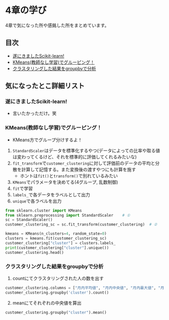 # 4章の学び
4章で気になった所や感銘した所をまとめています。

## 目次
- [遂にきましたScikit-learn!](#遂にきましたScikit-learn)
- [KMeans(教師なし学習)でグルーピング！](#KMeans教師なし学習でグルーピング)
- [クラスタリングした結果をgroupbyで分析](#クラスタリングした結果をgroupbyで分析)

## 気になったとこ詳細リスト

### 遂にきましたScikit-learn!
- 言いたかっただけ。笑

### KMeans(教師なし学習)でグルーピング！
- KMeans方でグループ分けするよ！
1. `StandardScaler`はデータを標準化するやつ(データによっての比率や取る値は変わってくるけど、それを標準的に評価してくれるみたいな)
2. `fit_transform`で`customer_clustering`に対して評価前のデータの平均と分散を計算して記憶する。また変換後の渡すやつにも計算を施す
    - ホントは`fit()`と`transform()`で別れているみたい
3. `KMeans`でパラメータを決めてる(4グループ, 乱数制御)
4. `fit`で学習
5. `labels_`で各データをラベルとして出力
6. `unique`で各ラベルを出力

```python:jupyter.py
from sklearn.cluster import KMeans
from sklearn.preprocessing import StandardScaler    # ①
sc = StandardScaler()
customer_clustering_sc = sc.fit_transform(customer_clustering)  # ②

kmeans = KMeans(n_clusters=4, random_state=0)
clusters = kmeans.fit(customer_clustering_sc)
customer_clustering["cluster"] = clusters.labels_
print(customer_clustering["cluster"].unique())
customer_clustering.head()
```

### クラスタリングした結果をgroupbyで分析
1. countにてクラスタリングされた人の数を出す

```python:jupyter.py
customer_clustering.columns = ["月内平均値", "月内中央値", "月内最大値", "月内最小値", "会員期間", 'cluster']
customer_clustering.groupby('cluster').count()
```

2. meanにてそれぞれの中央値を算出

```python:jupyter.py
customer_clustering.groupby("cluster").mean()
```

### 
